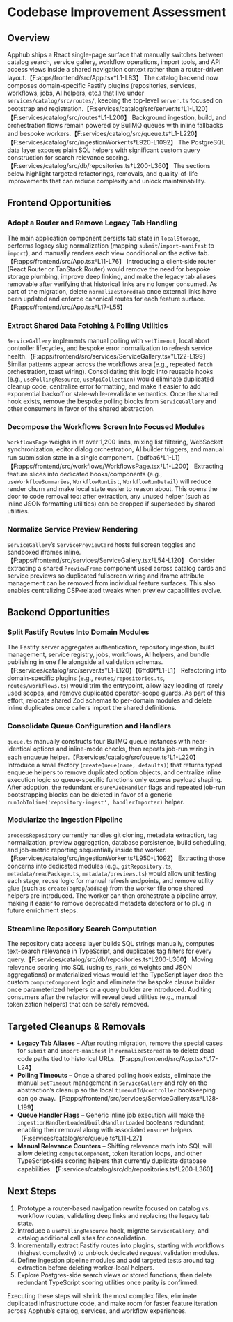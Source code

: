 # Codebase Improvement Assessment

## Overview
Apphub ships a React single-page surface that manually switches between catalog search, service gallery, workflow operations, import tools, and API access views inside a shared navigation context rather than a router-driven layout.【F:apps/frontend/src/App.tsx†L1-L83】 The catalog backend now composes domain-specific Fastify plugins (repositories, services, workflows, jobs, AI helpers, etc.) that live under `services/catalog/src/routes/`, keeping the top-level `server.ts` focused on bootstrap and registration.【F:services/catalog/src/server.ts†L1-L120】【F:services/catalog/src/routes†L1-L200】 Background ingestion, build, and orchestration flows remain powered by BullMQ queues with inline fallbacks and bespoke workers.【F:services/catalog/src/queue.ts†L1-L220】【F:services/catalog/src/ingestionWorker.ts†L920-L1092】 The PostgreSQL data layer exposes plain SQL helpers with significant custom query construction for search relevance scoring.【F:services/catalog/src/db/repositories.ts†L200-L360】 The sections below highlight targeted refactorings, removals, and quality-of-life improvements that can reduce complexity and unlock maintainability.

## Frontend Opportunities

### Adopt a Router and Remove Legacy Tab Handling
The main application component persists tab state in `localStorage`, performs legacy slug normalization (mapping `submit`/`import-manifest` to `import`), and manually renders each view conditional on the active tab.【F:apps/frontend/src/App.tsx†L11-L76】 Introducing a client-side router (React Router or TanStack Router) would remove the need for bespoke storage plumbing, improve deep linking, and make the legacy tab aliases removable after verifying that historical links are no longer consumed. As part of the migration, delete `normalizeStoredTab` once external links have been updated and enforce canonical routes for each feature surface.【F:apps/frontend/src/App.tsx†L17-L55】

### Extract Shared Data Fetching & Polling Utilities
`ServiceGallery` implements manual polling with `setTimeout`, local abort controller lifecycles, and bespoke error normalization to refresh service health.【F:apps/frontend/src/services/ServiceGallery.tsx†L122-L199】 Similar patterns appear across the workflows area (e.g., repeated `fetch` orchestration, toast wiring). Consolidating this logic into reusable hooks (e.g., `usePollingResource`, `useApiCollection`) would eliminate duplicated cleanup code, centralize error formatting, and make it easier to add exponential backoff or stale-while-revalidate semantics. Once the shared hook exists, remove the bespoke polling blocks from `ServiceGallery` and other consumers in favor of the shared abstraction.

### Decompose the Workflows Screen Into Focused Modules
`WorkflowsPage` weighs in at over 1,200 lines, mixing list filtering, WebSocket synchronization, editor dialog orchestration, AI builder triggers, and manual run submission state in a single component.【bdfba6†L1-L1】【F:apps/frontend/src/workflows/WorkflowsPage.tsx†L1-L200】 Extracting feature slices into dedicated hooks/components (e.g., `useWorkflowSummaries`, `WorkflowRunList`, `WorkflowRunDetail`) will reduce render churn and make local state easier to reason about. This opens the door to code removal too: after extraction, any unused helper (such as inline JSON formatting utilities) can be dropped if superseded by shared utilities.

### Normalize Service Preview Rendering
`ServiceGallery`’s `ServicePreviewCard` hosts fullscreen toggles and sandboxed iframes inline.【F:apps/frontend/src/services/ServiceGallery.tsx†L54-L120】 Consider extracting a shared `PreviewFrame` component used across catalog cards and service previews so duplicated fullscreen wiring and iframe attribute management can be removed from individual feature surfaces. This also enables centralizing CSP-related tweaks when preview capabilities evolve.

## Backend Opportunities

### Split Fastify Routes Into Domain Modules
The Fastify server aggregates authentication, repository ingestion, build management, service registry, jobs, workflows, AI helpers, and bundle publishing in one file alongside all validation schemas.【F:services/catalog/src/server.ts†L1-L120】【6ffd0f†L1-L1】 Refactoring into domain-specific plugins (e.g., `routes/repositories.ts`, `routes/workflows.ts`) would trim the entrypoint, allow lazy loading of rarely used scopes, and remove duplicated operator-scope guards. As part of this effort, relocate shared Zod schemas to per-domain modules and delete inline duplicates once callers import the shared definitions.

### Consolidate Queue Configuration and Handlers
`queue.ts` manually constructs four BullMQ queue instances with near-identical options and inline-mode checks, then repeats job-run wiring in each enqueue helper.【F:services/catalog/src/queue.ts†L1-L220】 Introduce a small factory (`createQueue(name, defaults)`) that returns typed enqueue helpers to remove duplicated option objects, and centralize inline execution logic so queue-specific functions only express payload shaping. After adoption, the redundant `ensure*JobHandler` flags and repeated job-run bootstrapping blocks can be deleted in favor of a generic `runJobInline('repository-ingest', handlerImporter)` helper.

### Modularize the Ingestion Pipeline
`processRepository` currently handles git cloning, metadata extraction, tag normalization, preview aggregation, database persistence, build scheduling, and job-metric reporting sequentially inside the worker.【F:services/catalog/src/ingestionWorker.ts†L950-L1092】 Extracting those concerns into dedicated modules (e.g., `gitRepository.ts`, `metadata/readPackage.ts`, `metadata/previews.ts`) would allow unit testing each stage, reuse logic for manual refresh endpoints, and remove utility glue (such as `createTagMap`/`addTag`) from the worker file once shared helpers are introduced. The worker can then orchestrate a pipeline array, making it easier to remove deprecated metadata detectors or to plug in future enrichment steps.

### Streamline Repository Search Computation
The repository data access layer builds SQL strings manually, computes text-search relevance in TypeScript, and duplicates tag filters for every query.【F:services/catalog/src/db/repositories.ts†L200-L360】 Moving relevance scoring into SQL (using `ts_rank_cd` weights and JSON aggregations) or materialized views would let the TypeScript layer drop the custom `computeComponent` logic and eliminate the bespoke clause builder once parameterized helpers or a query builder are introduced. Auditing consumers after the refactor will reveal dead utilities (e.g., manual tokenization helpers) that can be safely removed.

## Targeted Cleanups & Removals

- **Legacy Tab Aliases** – After routing migration, remove the special cases for `submit` and `import-manifest` in `normalizeStoredTab` to delete dead code paths tied to historical URLs.【F:apps/frontend/src/App.tsx†L17-L24】
- **Polling Timeouts** – Once a shared polling hook exists, eliminate the manual `setTimeout` management in `ServiceGallery` and rely on the abstraction’s cleanup so the local `timeoutId`/`controller` bookkeeping can go away.【F:apps/frontend/src/services/ServiceGallery.tsx†L128-L199】
- **Queue Handler Flags** – Generic inline job execution will make the `ingestionHandlerLoaded`/`buildHandlerLoaded` booleans redundant, enabling their removal along with associated `ensure*` helpers.【F:services/catalog/src/queue.ts†L11-L27】
- **Manual Relevance Counters** – Shifting relevance math into SQL will allow deleting `computeComponent`, token iteration loops, and other TypeScript-side scoring helpers that currently duplicate database capabilities.【F:services/catalog/src/db/repositories.ts†L200-L360】

## Next Steps
1. Prototype a router-based navigation rewrite focused on catalog vs. workflow routes, validating deep links and replacing the legacy tab state.
2. Introduce a `usePollingResource` hook, migrate `ServiceGallery`, and catalog additional call sites for consolidation.
3. Incrementally extract Fastify routes into plugins, starting with workflows (highest complexity) to unblock dedicated request validation modules.
4. Define ingestion pipeline modules and add targeted tests around tag extraction before deleting worker-local helpers.
5. Explore Postgres-side search views or stored functions, then delete redundant TypeScript scoring utilities once parity is confirmed.

Executing these steps will shrink the most complex files, eliminate duplicated infrastructure code, and make room for faster feature iteration across Apphub’s catalog, services, and workflow experiences.

